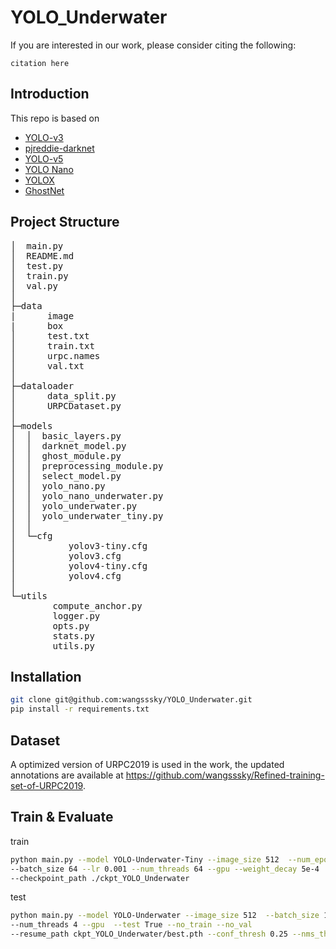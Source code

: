 # YOLO_Underwater

If you are interested in our work, please consider citing the following:
```
citation here
```

## Introduction
This repo is based on
- [YOLO-v3](https://github.com/eriklindernoren/PyTorch-YOLOv3) 
- [pjreddie-darknet](https://github.com/pjreddie/darknet)  
- [YOLO-v5](https://github.com/ultralytics/yolov5)
- [YOLO Nano](https://github.com/wangsssky/YOLO-Nano)
- [YOLOX](https://github.com/Megvii-BaseDetection/YOLOX)
- [GhostNet](https://github.com/huawei-noah/Efficient-AI-Backbones#ghostnet-code)

## Project Structure
<pre>
│  main.py
│  README.md
│  test.py
│  train.py
│  val.py
│
├─data
|      image
|      box
│      test.txt
│      train.txt
│      urpc.names
│      val.txt
│
├─dataloader
│      data_split.py
│      URPCDataset.py
│
├─models
│  │  basic_layers.py
│  │  darknet_model.py
│  │  ghost_module.py
│  │  preprocessing_module.py
│  │  select_model.py
│  │  yolo_nano.py
│  │  yolo_nano_underwater.py
│  │  yolo_underwater.py
│  │  yolo_underwater_tiny.py
│  │
│  └─cfg
│          yolov3-tiny.cfg
│          yolov3.cfg
│          yolov4-tiny.cfg
│          yolov4.cfg
│
└─utils
        compute_anchor.py
        logger.py
        opts.py
        stats.py
        utils.py
</pre>

## Installation
```bash
git clone git@github.com:wangsssky/YOLO_Underwater.git
pip install -r requirements.txt
```

## Dataset
A optimized version of URPC2019 is used in the work, the updated annotations are available at https://github.com/wangsssky/Refined-training-set-of-URPC2019. 

## Train & Evaluate

train
```bash
python main.py --model YOLO-Underwater-Tiny --image_size 512  --num_epochs 300 
--batch_size 64 --lr 0.001 --num_threads 64 --gpu --weight_decay 5e-4  
--checkpoint_path ./ckpt_YOLO_Underwater

```
test
```bash
python main.py --model YOLO-Underwater --image_size 512  --batch_size 1 
--num_threads 4 --gpu  --test True --no_train --no_val 
--resume_path ckpt_YOLO_Underwater/best.pth --conf_thresh 0.25 --nms_thresh 0.45
```


